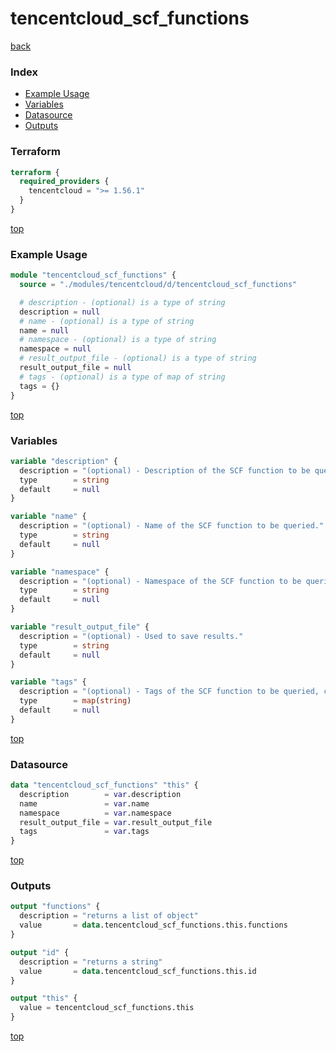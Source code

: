 # tencentcloud_scf_functions

[back](../tencentcloud.md)

### Index

- [Example Usage](#example-usage)
- [Variables](#variables)
- [Datasource](#datasource)
- [Outputs](#outputs)

### Terraform

```terraform
terraform {
  required_providers {
    tencentcloud = ">= 1.56.1"
  }
}
```

[top](#index)

### Example Usage

```terraform
module "tencentcloud_scf_functions" {
  source = "./modules/tencentcloud/d/tencentcloud_scf_functions"

  # description - (optional) is a type of string
  description = null
  # name - (optional) is a type of string
  name = null
  # namespace - (optional) is a type of string
  namespace = null
  # result_output_file - (optional) is a type of string
  result_output_file = null
  # tags - (optional) is a type of map of string
  tags = {}
}
```

[top](#index)

### Variables

```terraform
variable "description" {
  description = "(optional) - Description of the SCF function to be queried."
  type        = string
  default     = null
}

variable "name" {
  description = "(optional) - Name of the SCF function to be queried."
  type        = string
  default     = null
}

variable "namespace" {
  description = "(optional) - Namespace of the SCF function to be queried."
  type        = string
  default     = null
}

variable "result_output_file" {
  description = "(optional) - Used to save results."
  type        = string
  default     = null
}

variable "tags" {
  description = "(optional) - Tags of the SCF function to be queried, can use up to 10 tags."
  type        = map(string)
  default     = null
}
```

[top](#index)

### Datasource

```terraform
data "tencentcloud_scf_functions" "this" {
  description        = var.description
  name               = var.name
  namespace          = var.namespace
  result_output_file = var.result_output_file
  tags               = var.tags
}
```

[top](#index)

### Outputs

```terraform
output "functions" {
  description = "returns a list of object"
  value       = data.tencentcloud_scf_functions.this.functions
}

output "id" {
  description = "returns a string"
  value       = data.tencentcloud_scf_functions.this.id
}

output "this" {
  value = tencentcloud_scf_functions.this
}
```

[top](#index)